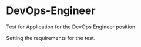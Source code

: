 # DevOps-Engineer
Test for Application for the DevOps Engineer position 

Setting the requirements for the test.
